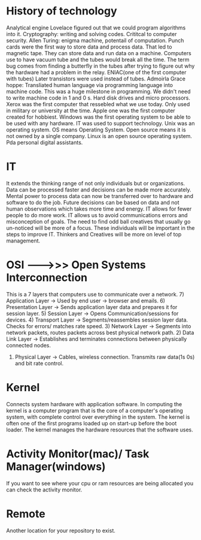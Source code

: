 # History of technology
Analytical engine Lovelace figured out that we could program algorithms into it.
Cryptography: writing and solving codes. Crititcal to computer security.
Allen Turing: enigma machine, potentail of computation. 
Punch cards were the first way to store data and process data. 
That led to magnetic tape. They can store data and run data on a machine.
Computers use to have vacuum tube and the tubes would break all the time. 
The term bug comes from finding a butterfly in the tubes after trying to figure out why the hardware had a problem in the relay. 
ENIAC(one of the first computer with tubes)
Later transistors were used instead of tubes. 
Admoirla Grace hoppe: Transliated human language via programming language into machine code. This was a huge milestone in programming. We didn't need to write machine code in 1 and 0
s.
Hard disk drives and micro processors. Xerox was the first computer that ressebled what we use today. Only used in military or university at the time.
Apple one was the first computer created for hobbiest. 
Windows was the first operating system to be able to be used with any hardware. IT was used to support technology.
Unix was an operating system.
OS means Operating System.
Open source means it is not owned by a single company. 
Linux is an open source operating system.
Pda personal digital assistants.

# IT
It extends the thinking range of not only individuals but or organizations. Data can be processed faster and decisions can be made more accurately. Mental power to process data can now be transferred over to hardware and software to do the job. Future decisions can be based on data and not human observations which takes more time and energy. 
IT allows for fewer people to do more work. IT allows us to avoid communications errors and misconception of goals.
The need to find odd ball creatives that usually go un-noticed will be more of a focus. These individuals will be important in the steps to improve IT.
Thinkers and Creatives will be more on level of top management.


# OSI --->>> Open Systems Interconnection
This is a 7 layers that computers use to communicate over a network.
7) Application Layer -> Used by end user -> browser and emails.
6) Presentation Layer -> Sends application layer data and prepares it for session layer.
5) Session Layer -> Opens Communication/sessions for devices.
4) Transport Layer -> Segments/reassembles session layer data. Checks for errors/ matches rate speed.
3) Network Layer -> Segments into network packets, routes packets across best physical network path.
2) Data Link Layer -> Establishes and terminates connections between physically connected nodes.
1) Physical Layer -> Cables, wireless connection. Transmits raw data(1s 0s) and bit rate control.

# Kernel
Connects system hardware with application software. In computing the kernel is a computer program that is the core of a computer's operating system, with complete control over everything in the system. The kernel is often one of the first programs loaded up on start-up before the boot loader. The kernel manages the hardware resources that the software uses.

# Activity Monitor(mac)/ Task Manager(windows)
If you want to see where your cpu or ram resources are being allocated you can check the activity monitor.

# Remote
Another location for your repository to exist.